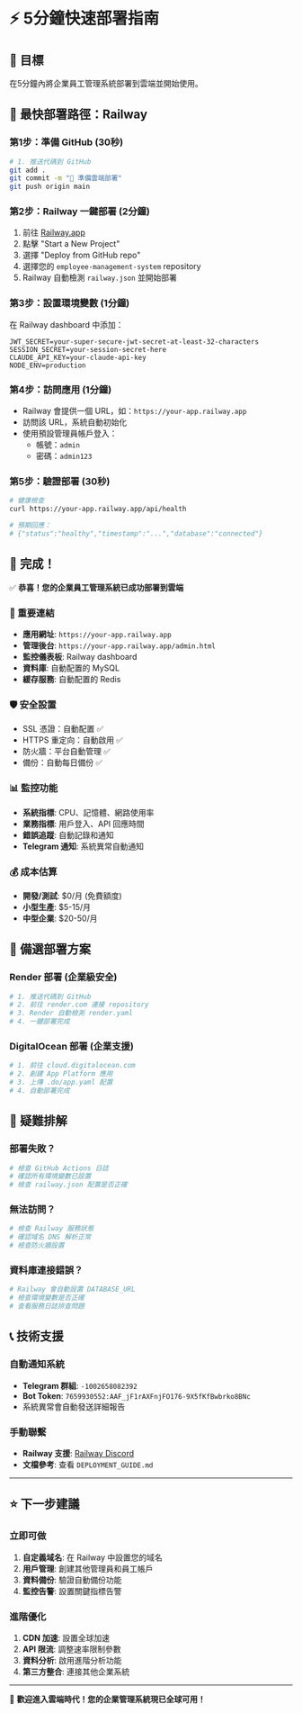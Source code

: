 # ⚡ 5分鐘快速部署指南

## 🎯 目標
在5分鐘內將企業員工管理系統部署到雲端並開始使用。

## 🚀 最快部署路徑：Railway

### 第1步：準備 GitHub (30秒)
```bash
# 1. 推送代碼到 GitHub
git add .
git commit -m "🚀 準備雲端部署"
git push origin main
```

### 第2步：Railway 一鍵部署 (2分鐘)
1. 前往 [Railway.app](https://railway.app)
2. 點擊 "Start a New Project"
3. 選擇 "Deploy from GitHub repo"
4. 選擇您的 `employee-management-system` repository
5. Railway 自動檢測 `railway.json` 並開始部署

### 第3步：設置環境變數 (1分鐘)
在 Railway dashboard 中添加：
```env
JWT_SECRET=your-super-secure-jwt-secret-at-least-32-characters
SESSION_SECRET=your-session-secret-here
CLAUDE_API_KEY=your-claude-api-key
NODE_ENV=production
```

### 第4步：訪問應用 (1分鐘)
- Railway 會提供一個 URL，如：`https://your-app.railway.app`
- 訪問該 URL，系統自動初始化
- 使用預設管理員帳戶登入：
  - 帳號：`admin`
  - 密碼：`admin123`

### 第5步：驗證部署 (30秒)
```bash
# 健康檢查
curl https://your-app.railway.app/api/health

# 預期回應：
# {"status":"healthy","timestamp":"...","database":"connected"}
```

## 🎉 完成！

✅ **恭喜！您的企業員工管理系統已成功部署到雲端**

### 🔗 重要連結
- **應用網址**: `https://your-app.railway.app`
- **管理後台**: `https://your-app.railway.app/admin.html`
- **監控儀表板**: Railway dashboard
- **資料庫**: 自動配置的 MySQL
- **緩存服務**: 自動配置的 Redis

### 🛡️ 安全設置
- SSL 憑證：自動配置 ✅
- HTTPS 重定向：自動啟用 ✅
- 防火牆：平台自動管理 ✅
- 備份：自動每日備份 ✅

### 📊 監控功能
- **系統指標**: CPU、記憶體、網路使用率
- **業務指標**: 用戶登入、API 回應時間
- **錯誤追蹤**: 自動記錄和通知
- **Telegram 通知**: 系統異常自動通知

### 💰 成本估算
- **開發/測試**: $0/月 (免費額度)
- **小型生產**: $5-15/月
- **中型企業**: $20-50/月

## 🔧 備選部署方案

### Render 部署 (企業級安全)
```bash
# 1. 推送代碼到 GitHub
# 2. 前往 render.com 連接 repository
# 3. Render 自動檢測 render.yaml
# 4. 一鍵部署完成
```

### DigitalOcean 部署 (企業支援)
```bash  
# 1. 前往 cloud.digitalocean.com
# 2. 創建 App Platform 應用
# 3. 上傳 .do/app.yaml 配置
# 4. 自動部署完成
```

## 🚨 疑難排解

### 部署失敗？
```bash
# 檢查 GitHub Actions 日誌
# 確認所有環境變數已設置
# 檢查 railway.json 配置是否正確
```

### 無法訪問？
```bash
# 檢查 Railway 服務狀態
# 確認域名 DNS 解析正常
# 檢查防火牆設置
```

### 資料庫連接錯誤？
```bash
# Railway 會自動設置 DATABASE_URL
# 檢查環境變數是否正確
# 查看服務日誌排查問題
```

## 📞 技術支援

### 自動通知系統
- **Telegram 群組**: `-1002658082392`
- **Bot Token**: `7659930552:AAF_jF1rAXFnjFO176-9X5fKfBwbrko8BNc`
- 系統異常會自動發送詳細報告

### 手動聯繫
- **Railway 支援**: [Railway Discord](https://discord.gg/railway)
- **文檔參考**: 查看 `DEPLOYMENT_GUIDE.md`

---

## ⭐ 下一步建議

### 立即可做
1. **自定義域名**: 在 Railway 中設置您的域名
2. **用戶管理**: 創建其他管理員和員工帳戶
3. **資料備份**: 驗證自動備份功能
4. **監控告警**: 設置關鍵指標告警

### 進階優化
1. **CDN 加速**: 設置全球加速
2. **API 限流**: 調整速率限制參數
3. **資料分析**: 啟用進階分析功能
4. **第三方整合**: 連接其他企業系統

---

🚀 **歡迎進入雲端時代！您的企業管理系統現已全球可用！**